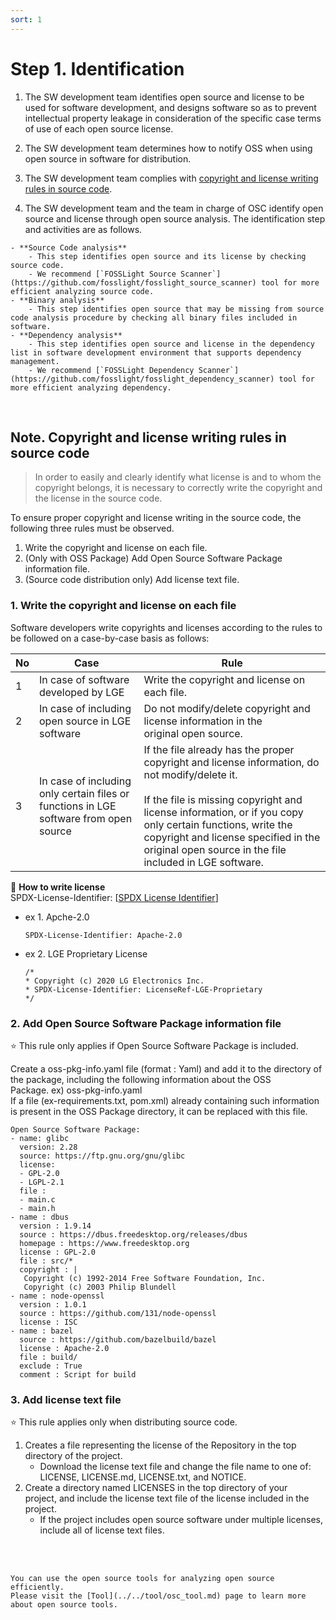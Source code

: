 ```yaml
---
sort: 1
---
```


# Step 1. Identification

1. The SW development team identifies open source and license to be used for software development, and designs software so as to prevent intellectual property leakage in consideration of the specific case terms of use of each open source license.
   <br>

2. The SW development team determines how to notify OSS when using open source in software for distribution.
   <br>

3. The SW development team complies with [copyright and license writing rules in source code](#rule).
   <br>

4. The SW development team and the team in charge of OSC identify open source and license through open source analysis.
   The identification step and activities are as follows.

```note
- **Source Code analysis**
    - This step identifies open source and its license by checking source code.
    - We recommend [`FOSSLight Source Scanner`](https://github.com/fosslight/fosslight_source_scanner) tool for more efficient analyzing source code.
- **Binary analysis**
    - This step identifies open source that may be missing from source code analysis procedure by checking all binary files included in software.
- **Dependency analysis**
    - This step identifies open source and license in the dependency list in software development environment that supports dependency management.
    - We recommend [`FOSSLight Dependency Scanner`](https://github.com/fosslight/fosslight_dependency_scanner) tool for more efficient analyzing dependency.
```

<br>

## <a name="rule"></a> Note. Copyright and license writing rules in source code
   
> In order to easily and clearly identify what license is and to whom the copyright belongs, it is necessary to correctly write the copyright and the license in the source code.

To ensure proper copyright and license writing in the source code, the following three rules must be observed.    
1. Write the copyright and license on each file. 
2. (Only with OSS Package) Add Open Source Software Package information file.  
3. (Source code distribution only) Add license text file.  

### 1. Write the copyright and license on each file
Software developers write copyrights and licenses according to the rules to be followed on a case-by-case basis as follows:

| No  | Case | Rule |
| ------------- | ------------- | ------------- |
| 1 | In case of software developed by LGE | Write the copyright and license on each file. | 
| 2 | In case of including open source in LGE software |Do not modify/delete copyright and license information in the original open source.| 
| 3 | In case of including only certain files or functions in LGE software from open source | If the file already has the proper copyright and license information, do not modify/delete it. <br><br> If the file is missing copyright and license information, or if you copy only certain functions, write the copyright and license specified in the original open source in the file included in LGE software. |  

💁 **How to write license**    
SPDX-License-Identifier: [[SPDX License Identifier](https://spdx.org/licenses/)]  

- ex 1. Apche-2.0
    ```
    SPDX-License-Identifier: Apache-2.0
    ```

- ex 2. LGE Proprietary License     
    ```
    /*    
   * Copyright (c) 2020 LG Electronics Inc.    
   * SPDX-License-Identifier: LicenseRef-LGE-Proprietary      
   */       
    ```

### 2. Add Open Source Software Package information file
⭐ This rule only applies if Open Source Software Package is included.

Create a oss-pkg-info.yaml file (format : Yaml) and add it to the directory of the package, including the following information about the OSS Package. ex) oss-pkg-info.yaml    
If a file (ex-requirements.txt, pom.xml) already containing such information is present in the OSS Package directory, it can be replaced with this file.

```
Open Source Software Package:
- name: glibc
  version: 2.28
  source: https://ftp.gnu.org/gnu/glibc
  license:
  - GPL-2.0
  - LGPL-2.1
  file : 
  - main.c
  - main.h
- name : dbus
  version : 1.9.14
  source : https://dbus.freedesktop.org/releases/dbus
  homepage : https://www.freedesktop.org
  license : GPL-2.0
  file : src/*
  copyright : |
   Copyright (c) 1992-2014 Free Software Foundation, Inc.
   Copyright (c) 2003 Philip Blundell 
- name : node-openssl
  version : 1.0.1
  source : https://github.com/131/node-openssl
  license : ISC
- name : bazel
  source : https://github.com/bazelbuild/bazel
  license : Apache-2.0
  file : build/
  exclude : True
  comment : Script for build
```

### 3. Add license text file
⭐ This rule applies only when distributing source code.

1. Creates a file representing the license of the Repository in the top directory of the project.
    - Download the license text file and change the file name to one of: LICENSE, LICENSE.md, LICENSE.txt, and NOTICE.
2. Create a directory named LICENSES in the top directory of your project, and include the license text file of the license included in the project.
    - If the project includes open source software under multiple licenses, include all of license text files.


<br>
<br>

```tip
You can use the open source tools for analyzing open source efficiently.
Please visit the [Tool](../../tool/osc_tool.md) page to learn more about open source tools.
```
